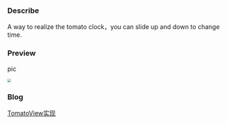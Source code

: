 ###  Describe

A way to realize the tomato clock，you can slide up and down to change time.

### Preview

pic

<img src="http://7xjvg5.com1.z0.glb.clouddn.com/tomato7.gif" style="zoom:50%" />

### Blog

[TomatoView实现](http://rkhcy.github.io/2017/09/18/TomatoView%E5%AE%9E%E7%8E%B0/)

